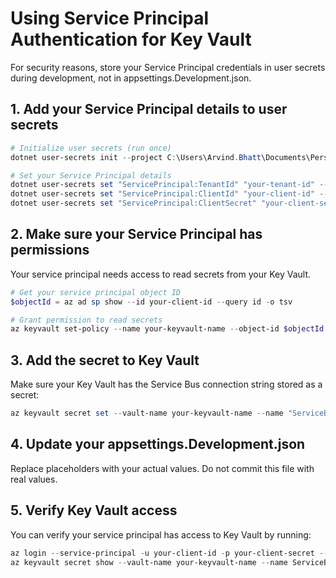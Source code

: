 # Using Service Principal Authentication for Key Vault

For security reasons, store your Service Principal credentials in user secrets during development, not in appsettings.Development.json.

## 1. Add your Service Principal details to user secrets

```powershell
# Initialize user secrets (run once)
dotnet user-secrets init --project C:\Users\Arvind.Bhatt\Documents\Personal-Repos\Backend\Backend.csproj

# Set your Service Principal details
dotnet user-secrets set "ServicePrincipal:TenantId" "your-tenant-id" --project C:\Users\Arvind.Bhatt\Documents\Personal-Repos\Backend\Backend.csproj
dotnet user-secrets set "ServicePrincipal:ClientId" "your-client-id" --project C:\Users\Arvind.Bhatt\Documents\Personal-Repos\Backend\Backend.csproj
dotnet user-secrets set "ServicePrincipal:ClientSecret" "your-client-secret" --project C:\Users\Arvind.Bhatt\Documents\Personal-Repos\Backend\Backend.csproj
```

## 2. Make sure your Service Principal has permissions

Your service principal needs access to read secrets from your Key Vault.

```powershell
# Get your service principal object ID
$objectId = az ad sp show --id your-client-id --query id -o tsv

# Grant permission to read secrets
az keyvault set-policy --name your-keyvault-name --object-id $objectId --secret-permissions get list
```

## 3. Add the secret to Key Vault

Make sure your Key Vault has the Service Bus connection string stored as a secret:

```powershell
az keyvault secret set --vault-name your-keyvault-name --name "ServiceBusConnectionString" --value "Endpoint=sb://servicebus-arvind.servicebus.windows.net/;SharedAccessKeyName=RootManageSharedAccessKey;SharedAccessKey=FzW+eePv8OmgLwjp9f4wRrShxn3YgtkPr+ASbBnkUZc="
```

## 4. Update your appsettings.Development.json

Replace placeholders with your actual values. Do not commit this file with real values.

## 5. Verify Key Vault access

You can verify your service principal has access to Key Vault by running:

```powershell
az login --service-principal -u your-client-id -p your-client-secret --tenant your-tenant-id
az keyvault secret show --vault-name your-keyvault-name --name ServiceBusConnectionString
```
